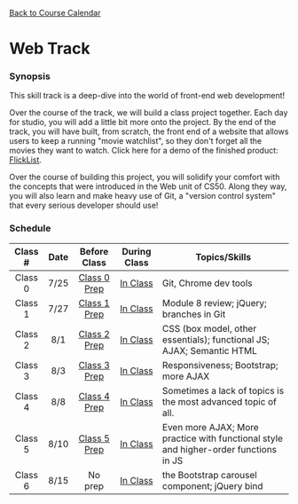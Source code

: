[Back to Course Calendar](../..)

# Web Track

### Synopsis

This skill track is a deep-dive into the world of front-end web development!

Over the course of the track, we will build a class project together. Each day for studio, you will add a little bit more onto the project. By the end of the track, you will have built, from scratch, the front end of a website that allows users to keep a running "movie watchlist", so they don't forget all the movies they want to watch. Click here for a demo of the finished product: <a href="http://education.launchcode.org/flicklist" target="_blank"/>FlickList</a>.

Over the course of building this project, you will solidify your comfort with the concepts that were introduced in the Web unit of CS50. Along they way, you will also learn and make heavy use of Git, a "version control system" that every serious developer should use!

### Schedule

Class # | Date | Before Class | During Class | Topics/Skills
:------:|:----:|:------------:|:------------:|-----------------------|
Class 0 | 7/25 | [Class 0 Prep](./materials/class0-prep) | [In Class](./materials/class0) | Git, Chrome dev tools | 
Class 1 | 7/27 | [Class 1 Prep](./materials/class1-prep) | [In Class](./materials/class1) | Module 8 review; jQuery; branches in Git | 
Class 2 | 8/1 | [Class 2 Prep](./materials/class2-prep) | [In Class](./materials/class2) | CSS (box model, other essentials); functional JS; AJAX; Semantic HTML |
Class 3 | 8/3 | [Class 3 Prep](./materials/class3-prep) | [In Class](./materials/class3) | Responsiveness; Bootstrap; more AJAX | 
Class 4 | 8/8 | [Class 4 Prep](./materials/class4-prep) | [In Class](./materials/class4) | Sometimes a lack of topics is the most advanced topic of all. |
Class 5 | 8/10 | [Class 5 Prep](./materials/class5-prep) | [In Class](./materials/class5) | Even more AJAX; More practice with functional style and higher-order functions in JS   | 
Class 6 | 8/15 | No prep | [In Class](./materials/class6) | the Bootstrap carousel component; jQuery bind |



